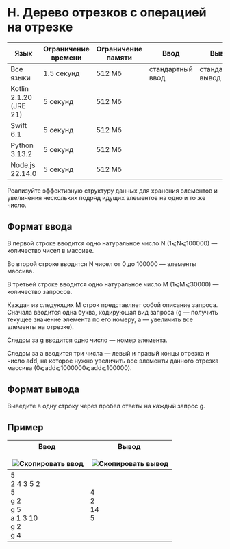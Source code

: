 # H. Дерево отрезков с операцией на отрезке

|Язык|Ограничение времени|Ограничение памяти|Ввод|Вывод|
|---|---|---|---|---|
|Все языки|1.5 секунд|512 Мб|стандартный ввод|стандартный вывод|
|Kotlin 2.1.20 (JRE 21)|5 секунд|512 Мб|
|Swift 6.1|5 секунд|512 Мб|
|Python 3.13.2|5 секунд|512 Мб|
|Node.js 22.14.0|5 секунд|512 Мб|

Реализуйте эффективную структуру данных для хранения элементов и увеличения нескольких подряд идущих элементов на одно и то же число.

## Формат ввода

В первой строке вводится одно натуральное число N (1⩽N⩽100000) — количество чисел в массиве.

Во второй строке вводятся N чисел от 0 до 100000 — элементы массива.

В третьей строке вводится одно натуральное число M (1⩽M⩽30000) — количество запросов.

Каждая из следующих M строк представляет собой описание запроса. Сначала вводится одна буква, кодирующая вид запроса (g — получить текущее значение элемента по его номеру, а — увеличить все элементы на отрезке).

Следом за g вводится одно число — номер элемента.

Следом за a вводится три числа — левый и правый концы отрезка и число add, на которое нужно увеличить все элементы данного отрезка массива (0⩽add⩽1000000⩽add⩽100000).

## Формат вывода

Выведите в одну строку через пробел ответы на каждый запрос g.

## Пример

|Ввод<br><br> ![Скопировать ввод](https://yastatic.net/lego/_/La6qi18Z8LwgnZdsAr1qy1GwCwo.gif)|Вывод<br><br> ![Скопировать вывод](https://yastatic.net/lego/_/La6qi18Z8LwgnZdsAr1qy1GwCwo.gif)|
|---|---|
|5<br>2 4 3 5 2<br>5<br>g 2<br>g 5<br>a 1 3 10<br>g 2<br>g 4|4<br>2<br>14<br>5|